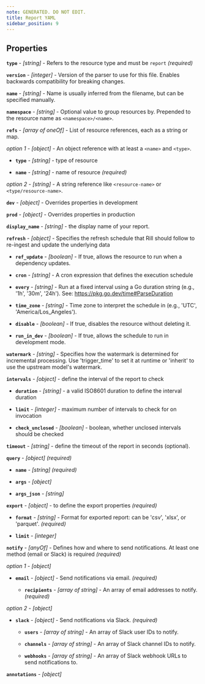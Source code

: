 ```yaml
---
note: GENERATED. DO NOT EDIT.
title: Report YAML
sidebar_position: 9
---
```




## Properties


**`type`**  - _[string]_ - Refers to the resource type and must be `report`  _(required)_

**`version`**  - _[integer]_ - Version of the parser to use for this file. Enables backwards compatibility for breaking changes. 

**`name`**  - _[string]_ - Name is usually inferred from the filename, but can be specified manually. 

**`namespace`**  - _[string]_ - Optional value to group resources by. Prepended to the resource name as `<namespace>/<name>`. 

**`refs`**  - _[array of oneOf]_ - List of resource references, each as a string or map. 

  *option 1* - _[object]_ - An object reference with at least a `<name>` and `<type>`.

  - **`type`**  - _[string]_ - type of resource 

  - **`name`**  - _[string]_ - name of resource  _(required)_

  *option 2* - _[string]_ - A string reference like `<resource-name>` or `<type/resource-name>`.

**`dev`**  - _[object]_ - Overrides properties in development 

**`prod`**  - _[object]_ - Overrides properties in production 

**`display_name`**  - _[string]_ - the display name of your report. 

**`refresh`**  - _[object]_ - Specifies the refresh schedule that Rill should follow to re-ingest and update the underlying data 

  - **`ref_update`**  - _[boolean]_ - If true, allows the resource to run when a dependency updates. 

  - **`cron`**  - _[string]_ - A cron expression that defines the execution schedule 

  - **`every`**  - _[string]_ - Run at a fixed interval using a Go duration string (e.g., '1h', '30m', '24h'). See: https://pkg.go.dev/time#ParseDuration 

  - **`time_zone`**  - _[string]_ - Time zone to interpret the schedule in (e.g., 'UTC', 'America/Los_Angeles'). 

  - **`disable`**  - _[boolean]_ - If true, disables the resource without deleting it. 

  - **`run_in_dev`**  - _[boolean]_ - If true, allows the schedule to run in development mode. 

**`watermark`**  - _[string]_ - Specifies how the watermark is determined for incremental processing.
Use 'trigger_time' to set it at runtime or 'inherit' to use the upstream model's watermark. 

**`intervals`**  - _[object]_ - define the interval of the report to check 

  - **`duration`**  - _[string]_ - a valid ISO8601 duration to define the interval duration 

  - **`limit`**  - _[integer]_ - maximum number of intervals to check for on invocation 

  - **`check_unclosed`**  - _[boolean]_ - boolean, whether unclosed intervals should be checked 

**`timeout`**  - _[string]_ - define the timeout of the report in seconds (optional). 

**`query`**  - _[object]_   _(required)_

  - **`name`**  - _[string]_   _(required)_

  - **`args`**  - _[object]_  

  - **`args_json`**  - _[string]_  

**`export`**  - _[object]_ - to define the export properties  _(required)_

  - **`format`**  - _[string]_ - Format for exported report: can be 'csv', 'xlsx', or 'parquet'.  _(required)_

  - **`limit`**  - _[integer]_  

**`notify`**  - _[anyOf]_ - Defines how and where to send notifications. At least one method (email or Slack) is required  _(required)_

  *option 1* - _[object]_ 

  - **`email`**  - _[object]_ - Send notifications via email.  _(required)_

    - **`recipients`**  - _[array of string]_ - An array of email addresses to notify.  _(required)_

  *option 2* - _[object]_ 

  - **`slack`**  - _[object]_ - Send notifications via Slack.  _(required)_

    - **`users`**  - _[array of string]_ - An array of Slack user IDs to notify. 

    - **`channels`**  - _[array of string]_ - An array of Slack channel IDs to notify. 

    - **`webhooks`**  - _[array of string]_ - An array of Slack webhook URLs to send notifications to. 

**`annotations`**  - _[object]_  